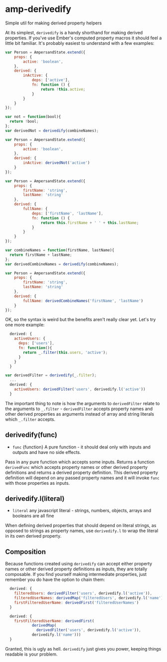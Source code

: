 # amp-derivedify
Simple util for making derived property helpers

At its simplest, `derivedify` is a handy shorthand for making derived properties. If you've use Ember's computed property macros it should feel a little bit familiar. It's probably easiest to understand with a few examples:
```js
var Person = AmpersandState.extend({
    props: {
        active: 'boolean',
    },
    derived: {
        inActive: {
            deps: ['active'],
            fn: function () {
                return !this.active;
            }
        }
    }
});
```

```js
var not = function(bool){
  return !bool;
};
var derivedNot = derivedify(combineNames);

var Person = AmpersandState.extend({
    props: {
        active: 'boolean',
    },
    derived: {
        inActive: derivedNot('active')
    }
});
```

```js
var Person = AmpersandState.extend({
    props: {
        firstName: 'string',
        lastName: 'string'
    },
    derived: {
        fullName: {
            deps: ['firstName', 'lastName'],
            fn: function () {
                return this.firstName + ' ' + this.lastName;
            }
        }
    }
});
```

```js
var combineNames = function(firstName, lastName){
  return firstName + lastName;
};
var derivedCombineNames = derivedify(combineNames);

var Person = AmpersandState.extend({
    props: {
        firstName: 'string',
        lastName: 'string'
    },
    derived: {
        fullName: derivedCombineNames('firstName', 'lastName')
    }
});
```
OK, so the syntax is weird but the benefits aren't really clear yet. Let's try one more example:

```js
  derived: {
    activeUsers: {
      deps: ['users'],
      fn: function(){
        return _.filter(this.users, 'active');
      }
    }
  }
```

```js
var derivedFilter = derivedify(_.filter);
  ...
  derived: {
    activeUsers: derivedFilter('users', derivedify.l('active'))
  }
```
The important thing to note is how the arguments to `derivedFilter` relate to the arguments to `_.filter` - `derivedFilter` accepts property names and other derived properties as arguments instead of array and string literals which `_.filter` accepts.

## derivedify(func)

 - `func` {function} A pure function - it should deal only with inputs and outputs and have no side effects.

Pass in any pure function which accepts some inputs. Returns a function `derivedFunc` which accepts property names or other derived property definitions and returns a derived property definition. This derived property definition will depend on any passed property names and it will invoke `func` with those properties as inputs.

## derivedify.l(literal)

 - `literal` any javascript literal - strings, numbers, objects, arrays and booleans are all fine

When defining derived properties that should depend on literal strings, as opposed to strings as property names, use `derivedify.l` to wrap the literal in its own derived property.

## Composition

Because functions created using `derivedify` can accept either property names or other derived property definitions as inputs, they are totally composable. If you find yourself making intermediate properties, just remember you do have the option to chain them:

```js
  derived: {
    filteredUsers: derivedFilter('users', derivedify.l('active')),
    filteredUserNames: derivedMap('filteredUsers', derivedify.l('name')),
    firstFilteredUserName: derivedFirst('filteredUserNames')
  }
```

```js
  derived: {
    firstFilteredUserName: derivedFirst(
            derivedMap(
              derivedFilter('users', derivedify.l('active')),
            derivedify.l('name')))
  }
```

Granted, this is ugly as hell. `derivedify` just gives you power, keeping things readable is your problem.

